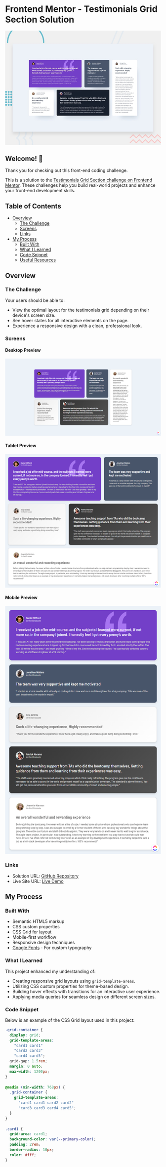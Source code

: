 # Frontend Mentor - Testimonials Grid Section Solution

![Design preview for the Testimonials Grid Section coding challenge](./design/desktop-preview.jpg)

## Welcome! 👋

Thank you for checking out this front-end coding challenge.

This is a solution to the [Testimonials Grid Section challenge on Frontend Mentor](https://www.frontendmentor.io/challenges/testimonials-grid-section-Nnw6J7Un7 ). These challenges help you build real-world projects and enhance your front-end development skills.

## Table of Contents

- [Overview](#overview)
  - [The Challenge](#the-challenge)
  - [Screens](#screens)
  - [Links](#links)
- [My Process](#my-process)
  - [Built With](#built-with)
  - [What I Learned](#what-i-learned)
  - [Code Snippet](#code-snippet)
  - [Useful Resources](#useful-resources)

## Overview

### The Challenge

Your users should be able to:

- View the optimal layout for the testimonials grid depending on their device's screen size.
- See hover states for all interactive elements on the page.
- Experience a responsive design with a clean, professional look.

### Screens

#### Desktop Preview
  <img src="./assets/images/desktop-preview.png" alt="Desktop Preview" />

#### Tablet Preview
  <img src="./assets/images/tablet-preview.png" alt="Tablet Preview" />

#### Mobile Preview
  <img src="./assets/images/mobile-preview.png" alt="Mobile Preview" />

### Links

- Solution URL: [GitHub Repository](https://github.com/yourusername/testimonials-grid-section)
- Live Site URL: [Live Demo](https://testimonials-grid-section.netlify.app/)

## My Process

### Built With

- Semantic HTML5 markup
- CSS custom properties
- CSS Grid for layout
- Mobile-first workflow
- Responsive design techniques
- [Google Fonts](https://fonts.google.com/) - For custom typography

### What I Learned

This project enhanced my understanding of:

- Creating responsive grid layouts using `grid-template-areas`.
- Utilizing CSS custom properties for theme-based design.
- Building hover effects with transitions for an interactive user experience.
- Applying media queries for seamless design on different screen sizes.

### Code Snippet

Below is an example of the CSS Grid layout used in this project:

```css
.grid-container {
  display: grid;
  grid-template-areas:
    "card1 card1"
    "card2 card3"
    "card4 card5";
  grid-gap: 1.5rem;
  margin: 0 auto;
  max-width: 1200px;
}

@media (min-width: 768px) {
  .grid-container {
    grid-template-areas:
      "card1 card1 card2 card2"
      "card3 card3 card4 card5";
  }
}

.card1 {
  grid-area: card1;
  background-color: var(--primary-color);
  padding: 2rem;
  border-radius: 10px;
  color: #fff;
}
